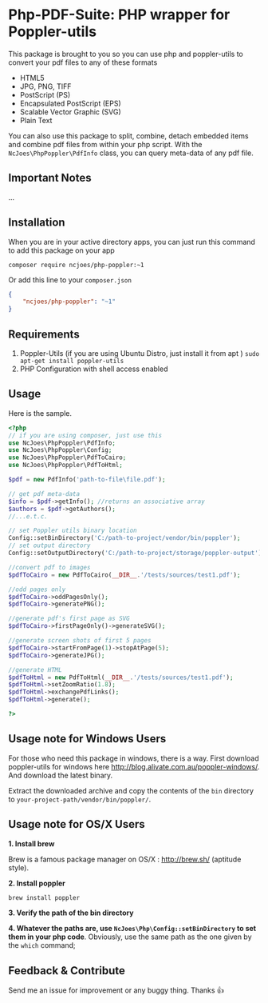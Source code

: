 # Php-PDF-Suite: PHP wrapper for Poppler-utils

This package is brought to you so you can use php and poppler-utils to convert your pdf files to any of these formats

*   HTML5
*   JPG, PNG, TIFF
*   PostScript (PS)
*   Encapsulated PostScript (EPS)
*   Scalable Vector Graphic (SVG)
*   Plain Text

You can also use this package to split, combine, detach embedded items and combine pdf files from within your php script.
With the `NcJoes\PhpPoppler\PdfInfo` class, you can query meta-data of any pdf file.

## Important Notes

...

## Installation

When you are in your active directory apps, you can just run this command to add this package on your app

```shell
composer require ncjoes/php-poppler:~1
```

Or add this line to your `composer.json`

```json
{
	"ncjoes/php-poppler": "~1"
}
```

## Requirements
1. Poppler-Utils (if you are using Ubuntu Distro, just install it from apt )
	`sudo apt-get install poppler-utils`
2. PHP Configuration with shell access enabled

## Usage

Here is the sample.

```php
<?php
// if you are using composer, just use this
use NcJoes\PhpPoppler\PdfInfo;
use NcJoes\PhpPoppler\Config;
use NcJoes\PhpPoppler\PdfToCairo;
use NcJoes\PhpPoppler\PdfToHtml;

$pdf = new PdfInfo('path-to-file\file.pdf');

// get pdf meta-data
$info = $pdf->getInfo(); //returns an associative array
$authors = $pdf->getAuthors();
//...e.t.c.

// set Poppler utils binary location
Config::setBinDirectory('C:/path-to-project/vendor/bin/poppler');
// set output directory
Config::setOutputDirectory('C:/path-to-project/storage/poppler-output');

//convert pdf to images
$pdfToCairo = new PdfToCairo(__DIR__.'/tests/sources/test1.pdf');

//odd pages only
$pdfToCairo->oddPagesOnly();
$pdfToCairo->generatePNG();

//generate pdf's first page as SVG
$pdfToCairo->firstPageOnly()->generateSVG();

//generate screen shots of first 5 pages
$pdfToCairo->startFromPage(1)->stopAtPage(5);
$pdfToCairo->generateJPG();

//generate HTML
$pdfToHtml = new PdfToHtml(__DIR__.'/tests/sources/test1.pdf');
$pdfToHtml->setZoomRatio(1.8);
$pdfToHtml->exchangePdfLinks();
$pdfToHtml->generate();

?>
```

## Usage note for Windows Users
For those who need this package in windows, there is a way. First download poppler-utils for windows here <http://blog.alivate.com.au/poppler-windows/>. 
And download the latest binary.

Extract the downloaded archive and copy the contents of the `bin` directory to `your-project-path/vendor/bin/poppler/`.

## Usage note for OS/X Users

**1. Install brew**

Brew is a famous package manager on OS/X : http://brew.sh/ (aptitude style).

**2. Install poppler**

```bash
brew install poppler
```

**3. Verify the path of the bin directory**

**4. Whatever the paths are, use ```NcJoes\Php\Config::setBinDirectory``` to set them in your php code**.
Obviously, use the same path as the one given by the ```which``` command;

## Feedback & Contribute

Send me an issue for improvement or any buggy thing. Thanks :+1:

